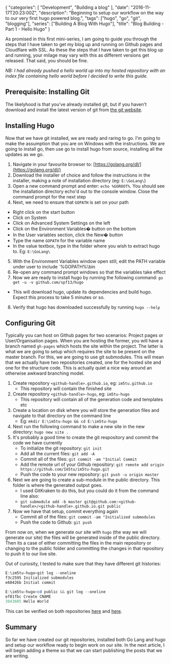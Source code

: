 {
   "categories": [ "Development", "Building a blog" ],
   "date": "2016-11-17T20:23:00Z",
   "description": "Beginning to setup our workflow on the way to our very first hugo powered blog.",
   "tags": ["hugo", "go", "git", "blogging"],
   "series": ["Building A Blog With Hugo"],
   "title": "Blog Building - Part 1 - Hello Hugo"
}

As promised in this first mini-series, I am going to guide you through the steps that I have taken to get my blog up and running on Github pages and Cloudflare with SSL. As these the steps that I have taken to get this blog up and running, your milage may vary with this as different versions get released. That said, you should be fine.
<!--more-->

*NB: I had already pushed a hello world up into my hosted repository with an index file containing hello world before I decided to write this guide.*

## Prerequisite: Installing Git

The likelyhood is that you've already installed git, but if you haven't download and install the latest version of git from [the git website](https://git-scm.com/).

## Installing Hugo

Now that we have git installed, we are ready and raring to go. I'm going to make the assumption that you are on Windows with the instructions. We are going to install go, then use go to install hugo from source, installing all the updates as we go.

1. Navigate in your favourite browser to: [https://golang.org/dl/](https://golang.org/dl/)
2. Download the installer of choice and follow the instructions in the installer, making a note of installation directory (eg: `E:\GoLang\`)
3. Open a new command prompt and enter: `echo %GOROOT%`. You should see the installation directory echo'd out to the console window. Close the command prompt for the next step
4. Next, we need to ensure that `GOPATH` is set on your path
  - Right click on the start button
  - Click on System
  - Click on Advanced System Settings on the left
  - Click on the Environment Variables� button on the bottom
  - In the User variables section, click the New� button
  - Type the name `GOPATH` for the variable name
  - In the value textbox, type in the folder where you wish to extract hugo to. Eg: `E:\GoLang\`
5. With the Environment Variables window open still, edit the PATH variable under user to include `%GOPATH%\bin
6. Re-open any command prompt windows so that the variables take effect
7. Now we are ready to install hugo by running the following command: `go get -u -v github.com/spf13/hugo`
  - This will download hugo, update its dependencies and build hugo. Expect this process to take 5 minutes or so.
8. Verify that hugo has downloaded successfully by running `hugo --help`

## Configuring Git

Typically you can host on Github pages for two scenarios: Project pages or User/Organisation pages. When you are hosting the former, you will have a branch named `gh-pages` which hosts the site within the project. The latter is what we are going to setup which requires the site to be present on the master branch. For this, we are going to use git submodules. This will mean that we actually have two repositories created, one for the hosted site and one for the structure code. This is actually quiet a nice way around an otherwise awkward branching model.

1. Create repository `<github-handle>.github.io`, eg: `im5tu.github.io`
	- This repository will contain the finished site
2. Create repository `<github-handle>-hugo`, eg: `im5tu-hugo`
	- This repository will contain all of the generation code and templates etc
3. Create a location on disk where you will store the generation files and navigate to that directory on the command line
	- Eg: `mkdir E:\im5tu-hugo && cd E:\im5tu-hugo`
4. Next run the following command to make a new site in the new directory: `hugo new site .`
5. It's probably a good time to create the git respository and commit the code we have currently
	- To initialize the git repository: `git init`
	- Add all the current files: `git add -A`
	- Commit all of the files: `git commit -am "Initial Commit`
	- Add the remote url of your Github repository: `git remote add origin https://github.com/Im5tu/im5tu-hugo.git`
	- Push the code to your new repository: `git push -u origin master`
6. Next we are going to create a sub-module in the public directory. This folder is where the generated output goes.
	- I used GitKraken to do this, but you could do it from the command line also:
	- `git submodule add -b master git@github.com:<github-handle>/<github-handle>.github.io.git public`
7. Now we have that setup, commit everything again
	- Commit all of the files: `git commit -am "Initialized submodules`
	- Push the code to Github: `git push`

From now on, when we generate our site with `hugo` (the way we will generate our site) the files will be generated inside of the public directory. Then its a case of either committing the files in the main repository or changing to the public folder and committing the changes in that repository to push it to our live site.

Out of curiosity, I tested to make sure that they have different git histories:

``` powershell
E:\im5tu-hugo>git log --oneline
f3c2595 Initialized submodules
e60426b Initial commit

E:\im5tu-hugo>cd public && git log --oneline
ef81fbc Create CNAME
3043605 Hello World
```

This can be verified on both repositories [here](https://github.com/Im5tu/im5tu-hugo/commits/master) and [here](https://github.com/Im5tu/im5tu.github.io/commits/master).

## Summary

So far we have created our git repositories, installed both Go Lang and hugo and setup our workflow ready to begin work on our site. In the next article, I will begin adding a theme so that we can start publishing the posts that we are writing.